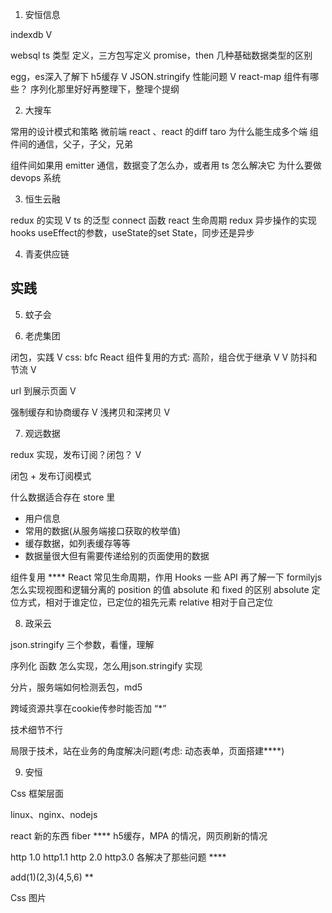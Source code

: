 1. 安恒信息

indexdb V


websql
ts 类型 定义，三方包写定义
promise，then
几种基础数据类型的区别


egg，es深入了解下
h5缓存 V
JSON.stringify 性能问题 V
react-map 组件有哪些？
序列化那里好好再整理下，整理个提纲

2. 大搜车

常用的设计模式和策略
微前端
react 、react 的diff
taro 为什么能生成多个端
组件间的通信，父子，子父，兄弟

组件间如果用 emitter 通信，数据变了怎么办，或者用 ts 怎么解决它
为什么要做 devops 系统

3. 恒生云融

redux 的实现 V
ts 的泛型
connect 函数
react 生命周期
redux 异步操作的实现
hooks useEffect的参数，useState的set State，同步还是异步

4. 青麦供应链

## 实践

5. 蚊子会

6. 老虎集团

闭包，实践 V
css: bfc
React 组件复用的方式: 高阶，组合优于继承 V V
防抖和节流 V

url 到展示页面 V

强制缓存和协商缓存 V
浅拷贝和深拷贝 V

7. 观远数据

redux 实现，发布订阅？闭包？ V

闭包 + 发布订阅模式

什么数据适合存在 store 里

- 用户信息
- 常用的数据(从服务端接口获取的枚举值)
- 缓存数据，如列表缓存等等
- 数据量很大但有需要传递给别的页面使用的数据

组件复用 ****
React 常见生命周期，作用
Hooks 一些 API 再了解一下
formilyjs 怎么实现视图和逻辑分离的
position 的值
absolute 和 fixed 的区别
absolute 定位方式，相对于谁定位，已定位的祖先元素
relative 相对于自己定位

8. 政采云


json.stringify 三个参数，看懂，理解

序列化 函数 怎么实现，怎么用json.stringify 实现

分片，服务端如何检测丢包，md5

跨域资源共享在cookie传参时能否加 “*”

技术细节不行

局限于技术，站在业务的角度解决问题(考虑: 动态表单，页面搭建****)



9. 安恒

Css
框架层面

linux、nginx、nodejs

react 新的东西 fiber ****
h5缓存，MPA 的情况，网页刷新的情况

http 1.0  http1.1  http 2.0  http3.0 各解决了那些问题 ****

add(1)(2,3)(4,5,6) **

Css 图片

